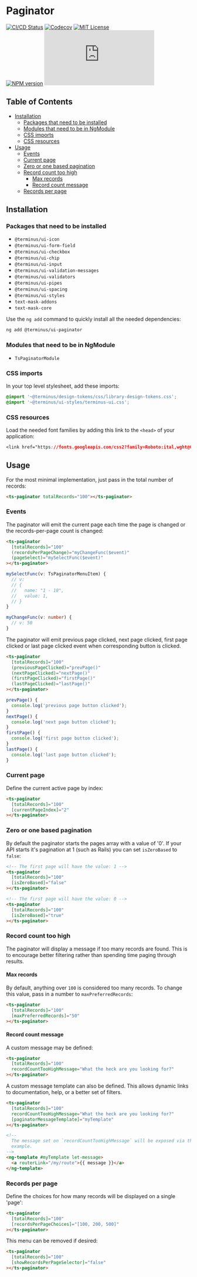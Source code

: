 <h1>Paginator</h1>

[![CI/CD Status][github-action-badge]][github-action-link] [![Codecov][codecov-badge]][codecov-project] [![MIT License][license-image]][license-url]  
[![NPM version][npm-version-image]][npm-package] [![Library size][file-size-badge]][raw-distribution-js]

<!-- START doctoc generated TOC please keep comment here to allow auto update -->
<!-- DON'T EDIT THIS SECTION, INSTEAD RE-RUN doctoc TO UPDATE -->
## Table of Contents

- [Installation](#installation)
  - [Packages that need to be installed](#packages-that-need-to-be-installed)
  - [Modules that need to be in NgModule](#modules-that-need-to-be-in-ngmodule)
  - [CSS imports](#css-imports)
  - [CSS resources](#css-resources)
- [Usage](#usage)
  - [Events](#events)
  - [Current page](#current-page)
  - [Zero or one based pagination](#zero-or-one-based-pagination)
  - [Record count too high](#record-count-too-high)
    - [Max records](#max-records)
    - [Record count message](#record-count-message)
  - [Records per page](#records-per-page)

<!-- END doctoc generated TOC please keep comment here to allow auto update -->

## Installation

### Packages that need to be installed

- `@terminus/ui-icon`
- `@terminus/ui-form-field`
- `@terminus/ui-checkbox`
- `@terminus/ui-chip`
- `@terminus/ui-input`
- `@terminus/ui-validation-messages`
- `@terminus/ui-validators`
- `@terminus/ui-pipes`
- `@terminus/ui-spacing`
- `@terminus/ui-styles`
- `text-mask-addons`
- `text-mask-core`

Use the `ng add` command to quickly install all the needed dependencies:

```bash
ng add @terminus/ui-paginator
```

### Modules that need to be in NgModule

- `TsPaginatorModule`

### CSS imports

In your top level stylesheet, add these imports:

```css
@import '~@terminus/design-tokens/css/library-design-tokens.css';
@import '~@terminus/ui-styles/terminus-ui.css';
```  

### CSS resources

Load the needed font families by adding this link to the `<head>` of your application:

```css
<link href="https://fonts.googleapis.com/css2?family=Roboto:ital,wght@0,400;0,500;0,700;1,400&display=swap" rel="stylesheet">
```

## Usage

For the most minimal implementation, just pass in the total number of records:

```html
<ts-paginator totalRecords="100"></ts-paginator>
```

### Events

The paginator will emit the current page each time the page is changed or the records-per-page count is changed:

```html
<ts-paginator
  [totalRecords]="100"
  (recordsPerPageChange)="myChangeFunc($event)"
  (pageSelect)="mySelectFunc($event)"
></ts-paginator>
```

```typescript
mySelectFunc(v: TsPaginatorMenuItem) {
  // v:
  // {
  //   name: "1 - 10",
  //   value: 1,
  // }
}

myChangeFunc(v: number) {
  // v: 50
}
```

The paginator will emit previous page clicked, next page clicked, first page clicked or last page clicked event when corresponding button is clicked.

```html
<ts-paginator
  [totalRecords]="100"
  (previousPageClicked)="prevPage()"
  (nextPageClicked)="nextPage()"
  (firstPageClicked)="firstPage()"
  (lastPageClicked)="lastPage()"
></ts-paginator>
```

```typescript
prevPage() {
  console.log('previous page button clicked');
}
nextPage() {
  console.log('next page button clicked');
}
firstPage() {
  console.log('first page button clicked');
}
lastPage() {
  console.log('last page button clicked');
}
```

### Current page

Define the current active page by index:

```html
<ts-paginator
  [totalRecords]="100"
  [currentPageIndex]="2"
></ts-paginator>
```

### Zero or one based pagination

By default the paginator starts the pages array with a value of '0'. If your API starts it's
pagination at 1 (such as Rails) you can set `isZeroBased` to `false`:

```html
<!-- The first page will have the value: 1 -->
<ts-paginator
  [totalRecords]="100"
  [isZeroBased]="false"
></ts-paginator>

<!-- The first page will have the value: 0 -->
<ts-paginator
  [totalRecords]="100"
  [isZeroBased]="true"
></ts-paginator>
```

### Record count too high

The paginator will display a message if too many records are found. This is to encourage better filtering rather than
spending time paging through results.

#### Max records

By default, anything over `100` is considered too many records. To change this value, pass in a number to
`maxPreferredRecords`:

```html
<ts-paginator
  [totalRecords]="100"
  [maxPreferredRecords]="50"
></ts-paginator>
```

#### Record count message

A custom message may be defined:

```html
<ts-paginator
  [totalRecords]="100"
  recordCountTooHighMessage="What the heck are you looking for?"
></ts-paginator>
```

A custom message template can also be defined. This allows dynamic links to documentation, help, or a better set of
filters.

```html
<ts-paginator
  [totalRecords]="100"
  recordCountTooHighMessage="What the heck are you looking for?"
  [paginatorMessageTemplate]="myTemplate"
></ts-paginator>

<!--
  The message set on `recordCountTooHighMessage` will be exposed via the variable `message` in this
  example.
-->
<ng-template #myTemplate let-message>
  <a routerLink="/my/route">{{ message }}</a>
</ng-template>
```

### Records per page

Define the choices for how many records will be displayed on a single 'page':

```html
<ts-paginator
  [totalRecords]="100"
  [recordsPerPageChoices]="[100, 200, 500]"
></ts-paginator>
```

This menu can be removed if desired:

```html
<ts-paginator
  [totalRecords]="100"
  [showRecordsPerPageSelector]="false"
></ts-paginator>
```

<!-- Links -->
[license-url]:         https://github.com/GetTerminus/terminus-oss/blob/release/LICENSE
[license-image]:       http://img.shields.io/badge/license-MIT-blue.svg
[codecov-project]:     https://codecov.io/gh/GetTerminus/terminus-oss
[codecov-badge]:       https://codecov.io/gh/GetTerminus/terminus-oss/branch/release/graph/badge.svg
[npm-version-image]:   http://img.shields.io/npm/v/@terminus/ui-paginator.svg
[npm-package]:         https://www.npmjs.com/package/@terminus/ui-paginator
[github-action-badge]: https://github.com/GetTerminus/terminus-oss/workflows/Release%20CI/badge.svg
[github-action-link]:  https://github.com/GetTerminus/terminus-oss/actions?query=workflow%3A%22CI+Release%22
[file-size-badge]:     http://img.badgesize.io/https://unpkg.com/@terminus/ui-paginator/bundles/terminus-ui-paginator.umd.min.js?compression=gzip
[raw-distribution-js]: https://unpkg.com/@terminus/ui-paginator/bundles/terminus-ui-paginator.umd.js
